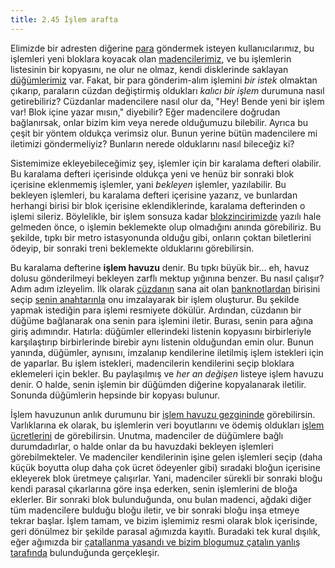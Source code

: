 ```yaml
---
title: 2.45 İşlem arafta
---
```


Elimizde bir adresten diğerine [para](2.02_money_is_a_battery.md)
göndermek isteyen kullanıcılarımız, bu işlemleri yeni bloklara koyacak
olan [madencilerimiz](2.09_miners.md), ve bu işlemlerin listesinin bir
kopyasını, ne olur ne olmaz, kendi disklerinde saklayan
[düğümlerimiz](2.25_nodes.md) var.  Fakat, bir para gönderim-alım
işlemini *bir istek* olmaktan çıkarıp, paraların cüzdan değiştirmiş
oldukları *kalıcı bir işlem* durumuna nasıl getirebiliriz?  Cüzdanlar
madencilere nasıl olur da, "Hey!  Bende yeni bir işlem var!  Blok
içine yazar mısın," diyebilir?  Eğer madencilere doğrudan bağlanırsak,
onlar bizim kim veya nerede olduğumuzu bilebilir.  Ayrıca bu çeşit bir
yöntem oldukça verimsiz olur.  Bunun yerine bütün madencilere mi
iletimizi göndermeliyiz?  Bunların nerede olduklarını nasıl bileceğiz
ki?

Sistemimize ekleyebileceğimiz şey, işlemler için bir karalama defteri
olabilir.  Bu karalama defteri içerisinde oldukça yeni ve henüz bir
sonraki blok içerisine eklenmemiş işlemler, yani *bekleyen* işlemler,
yazılabilir.  Bu bekleyen işlemleri, bu karalama defteri içerisine
yazarız, ve bunlardan herhangi birisi bir blok içerisine
eklendiklerinde, karalama defterinden o işlemi sileriz.  Böylelikle,
bir işlem sonsuza kadar [blokzincirimizde](2.11_blokchcain.md) yazılı
hale gelmeden önce, o işlemin beklemekte olup olmadığını anında
görebiliriz.  Bu şekilde, tıpkı bir metro istasyonunda olduğu gibi,
onların çoktan biletlerini ödeyip, bir sonraki treni beklemekte
olduklarını görebilirsin.

Bu karalama defterine **işlem havuzu** denir.  Bu tıpkı büyük
bir... eh, havuz dolusu gönderilmeyi bekleyen zarflı mektup yığınına
benzer.  Bu nasıl çalışır?  Adım adım izleyelim.  İlk olarak
[cüzdanın](2.14_wallets.md) sana ait olan
[banknotlardan](2.32_utxos.md) birisini seçip [senin
anahtarınla](2.15_keys.md) onu imzalayarak bir işlem oluşturur.  Bu
şekilde yapmak istediğin para işlemi resmiyete dökülür.  Ardından,
cüzdanın bir düğüme bağlanarak ona senin para işlemini iletir.
Burası, senin para ağına giriş adımındır.  Hatırla: düğümler
ellerindeki listenin kopyasını birbirleriyle karşılaştırıp
birbirlerinde birebir aynı listenin olduğundan emin olur.  Bunun
yanında, düğümler, aynısını, imzalanıp kendilerine iletilmiş işlem
istekleri için de yaparlar.  Bu işlem istekleri, madencilerin
kendilerini seçip bloklara eklemeleri için bekler.  Bu paylaşılmış ve
*her an değişen* listeye işlem havuzu denir.  O halde, senin işlemin
bir düğümden diğerine kopyalanarak iletilir.  Sonunda düğümlerin
hepsinde bir kopyası bulunur.

İşlem havuzunun anlık durumunu bir [işlem havuzu
gezgininde](https://www.exploremonero.com/queue) görebilirsin.
Varlıklarına ek olarak, bu işlemlerin veri boyutlarını ve ödemiş
oldukları [işlem ücretlerini](2.42_fees.md) de görebilirsin.  Unutma,
madenciler de düğümlere bağlı durumdadırlar, o halde onlar da bu
havuzdaki bekleyen işlemleri görebilmekteler.  Ve madenciler
kendilerinin işine gelen işlemleri seçip (daha küçük boyutta olup daha
çok ücret ödeyenler gibi) sıradaki bloğun içerisine ekleyerek blok
üretmeye çalışırlar.  Yani, madenciler sürekli bir sonraki bloğu kendi
parasal çıkarlarına göre inşa ederken, senin işlemlerini de bloğa
eklerler.  Bir sonraki blok bulunduğunda, onu bulan madenci, ağdaki
diğer tüm madencilere bulduğu bloğu iletir, ve bir sonraki bloğu inşa
etmeye tekrar başlar.  İşlem tamam, ve bizim işlemimiz resmi olarak
blok içerisinde, geri dönülmez bir şekilde parasal ağımızda kayıtlı.
Buradaki tek kural dışılık, eğer ağımızda bir [çatallanma yasandı ve
bizim blogumuz çatalın yanlış tarafında](2.46_fork.md) bulunduğunda
gerçekleşir.

